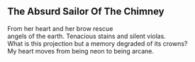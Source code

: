 The Absurd Sailor Of The Chimney
--------------------------------
From her heart and her brow rescue  
angels of the earth. Tenacious stains and silent violas.  
What is this projection but a memory degraded of its crowns?  
My heart moves from being neon to being arcane.  
